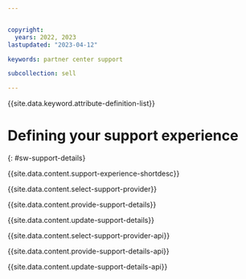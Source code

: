 ```yaml
---


copyright:
  years: 2022, 2023
lastupdated: "2023-04-12"

keywords: partner center support

subcollection: sell

---
```


{{site.data.keyword.attribute-definition-list}}

# Defining your support experience
{: #sw-support-details}

{{site.data.content.support-experience-shortdesc}}

{{site.data.content.select-support-provider}}

{{site.data.content.provide-support-details}}

{{site.data.content.update-support-details}}

{{site.data.content.select-support-provider-api}}

{{site.data.content.provide-support-details-api}}

{{site.data.content.update-support-details-api}}

